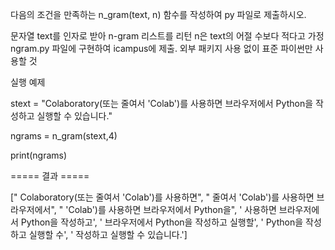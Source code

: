 다음의 조건을 만족하는 n_gram(text, n) 함수를 작성하여 py 파일로 제출하시오.

문자열 text를 인자로 받아 n-gram 리스트를 리턴
n은 text의 어절 수보다 적다고 가정
ngram.py 파일에 구현하여 icampus에 제출. 외부 패키지 사용 없이 표준 파이썬만 사용할 것
 

실행 예제 

stext = "Colaboratory(또는 줄여서 'Colab')를 사용하면 브라우저에서 Python을 작성하고 실행할 수 있습니다."

ngrams = n_gram(stext,4)

print(ngrams)

===== 결과 =====

[" Colaboratory(또는 줄여서 'Colab')를 사용하면", " 줄여서 'Colab')를 사용하면 브라우저에서", " 'Colab')를 사용하면 브라우저에서 Python을", ' 사용하면 브라우저에서 Python을 작성하고', ' 브라우저에서 Python을 작성하고 실행할', ' Python을 작성하고 실행할 수', ' 작성하고 실행할 수 있습니다.']